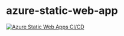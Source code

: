 # azure-static-web-app


[![Azure Static Web Apps CI/CD](https://github.com/hemashekarsantosh/azure-static-web-app/actions/workflows/azure-static-web-apps-kind-field-080a0ea10.yml/badge.svg?branch=main)](https://github.com/hemashekarsantosh/azure-static-web-app/actions/workflows/azure-static-web-apps-kind-field-080a0ea10.yml)
